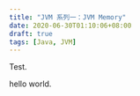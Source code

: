 ```yaml
---
title: "JVM 系列一：JVM Memory"
date: 2020-06-30T01:10:06+08:00
draft: true
tags: [Java, JVM]
---
```


Test.

<!-- more -->

hello world.
